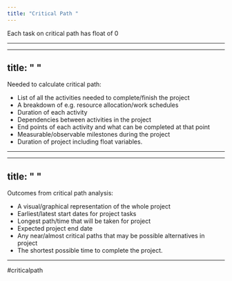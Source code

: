 ```yaml
---
title: "Critical Path "
---
```

Each task on critical path has float of 0

---

---
title: " "
---
Needed to calculate critical path:

- List of all the activities needed to complete/finish the project
- A breakdown of e.g. resource allocation/work schedules
- Duration of each activity
- Dependencies between activities in the project
- End points of each activity and what can be completed at that point
- Measurable/observable milestones during the project
- Duration of project including float variables.
---

---
title: " "
--- 
Outcomes from critical path analysis:

- A visual/graphical representation of the whole project
- Earliest/latest start dates for project tasks
- Longest path/time that will be taken for project
- Expected project end date
- Any near/almost critical paths that may be possible alternatives in project
- The shortest possible time to complete the project.
---
#criticalpath